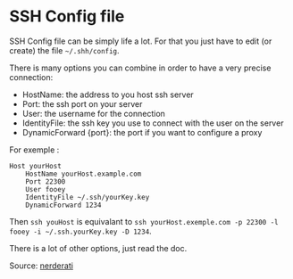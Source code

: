 # SSH Config file

SSH Config file can be simply life a lot.
For that you just have to edit (or create) the file `~/.shh/config`.

There is many options you can combine
in order to have a very precise connection:

* HostName: the address to you host ssh server
* Port: the ssh port on your server
* User: the username for the connection
* IdentityFile: the ssh key you use to connect with the user on the server
* DynamicForward {port}: the port if you want to configure a proxy

For exemple :

    Host yourHost
        HostName yourHost.example.com
        Port 22300
        User fooey
        IdentityFile ~/.ssh/yourKey.key
        DynamicForward 1234

Then `ssh youHost` is equivalant to
`ssh yourHost.exemple.com -p 22300 -l fooey -i ~/.ssh.yourKey.key -D 1234`.

There is a lot of other options, just read the doc.

Source: [nerderati](http://nerderati.com/2011/03/simplify-your-life-with-an-ssh-config-file/)

